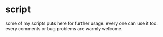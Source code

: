 # script
some of my scripts puts here for further usage.
every one can use it too.
every comments or bug problems are warmly welcome.

